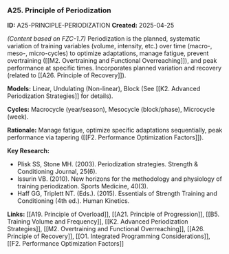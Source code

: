 ### A25. Principle of Periodization
**ID:** A25-PRINCIPLE-PERIODIZATION
**Created:** 2025-04-25

*(Content based on FZC-1.7)*
Periodization is the planned, systematic variation of training variables (volume, intensity, etc.) over time (macro-, meso-, micro-cycles) to optimize adaptations, manage fatigue, prevent overtraining ([[M2. Overtraining and Functional Overreaching]]), and peak performance at specific times. Incorporates planned variation and recovery (related to [[A26. Principle of Recovery]]).

**Models:** Linear, Undulating (Non-linear), Block (See [[K2. Advanced Periodization Strategies]] for details).

**Cycles:** Macrocycle (year/season), Mesocycle (block/phase), Microcycle (week).

**Rationale:** Manage fatigue, optimize specific adaptations sequentially, peak performance via tapering ([[F2. Performance Optimization Factors]]).

**Key Research:**
- Plisk SS, Stone MH. (2003). Periodization strategies. Strength & Conditioning Journal, 25(6).
- Issurin VB. (2010). New horizons for the methodology and physiology of training periodization. Sports Medicine, 40(3).
- Haff GG, Triplett NT. (Eds.). (2015). Essentials of Strength Training and Conditioning (4th ed.). Human Kinetics.

**Links:** [[A19. Principle of Overload]], [[A21. Principle of Progression]], [[B5. Training Volume and Frequency]], [[K2. Advanced Periodization Strategies]], [[M2. Overtraining and Functional Overreaching]], [[A26. Principle of Recovery]], [[O1. Integrated Programming Considerations]], [[F2. Performance Optimization Factors]]